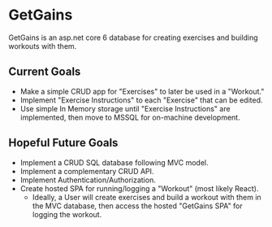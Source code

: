 # GetGains

GetGains is an asp.net core 6 database for creating exercises and building workouts with them.

## Current Goals

* Make a simple CRUD app for "Exercises" to later be used in a "Workout."
* Implement "Exercise Instructions" to each "Exercise" that can be edited.
* Use simple In Memory storage until "Exercise Instructions" are implemented, then move to MSSQL for on-machine development.

## Hopeful Future Goals

* Implement a CRUD SQL database following MVC model.
* Implement a complementary CRUD API.
* Implement Authentication/Authorization.
* Create hosted SPA for running/logging a "Workout" (most likely React).
  * Ideally, a User will create exercises and build a workout with them in the MVC database, then access the hosted "GetGains SPA" for logging the workout.
